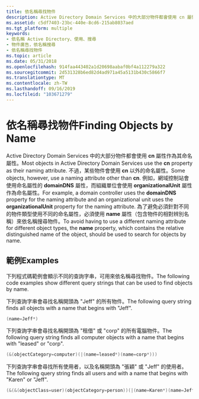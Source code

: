 ```yaml
---
title: 依名稱尋找物件
description: Active Directory Domain Services 中的大部分物件都會使用 cn 屬性作為其命名屬性。
ms.assetid: c5df7403-23bc-440e-8cd6-215ab8037aed
ms.tgt_platform: multiple
keywords:
- 依名稱 Active Directory、使用、搜尋
- 物件廣告，依名稱搜尋
- 依名稱尋找物件
ms.topic: article
ms.date: 05/31/2018
ms.openlocfilehash: 914faa443402a1d20698aabaf0bf4a112279a322
ms.sourcegitcommit: 2d531328b6ed82d4ad971a45a5131b430c5866f7
ms.translationtype: MT
ms.contentlocale: zh-TW
ms.lasthandoff: 09/16/2019
ms.locfileid: "103671279"
---
```

# <a name="finding-objects-by-name"></a><span data-ttu-id="622a1-106">依名稱尋找物件</span><span class="sxs-lookup"><span data-stu-id="622a1-106">Finding Objects by Name</span></span>

<span data-ttu-id="622a1-107">Active Directory Domain Services 中的大部分物件都會使用 **cn** 屬性作為其命名屬性。</span><span class="sxs-lookup"><span data-stu-id="622a1-107">Most objects in Active Directory Domain Services use the **cn** property as their naming attribute.</span></span> <span data-ttu-id="622a1-108">不過，某些物件會使用 **cn** 以外的命名屬性。</span><span class="sxs-lookup"><span data-stu-id="622a1-108">Some objects, however, use a naming attribute other than **cn**.</span></span> <span data-ttu-id="622a1-109">例如，網域控制站會使用命名屬性的 **domainDNS** 屬性，而組織單位會使用 **organizationalUnit** 屬性作為命名屬性。</span><span class="sxs-lookup"><span data-stu-id="622a1-109">For example, a domain controller uses the **domainDNS** property for the naming attribute and an organizational unit uses the **organizationalUnit** property for the naming attribute.</span></span> <span data-ttu-id="622a1-110">為了避免必須針對不同的物件類型使用不同的命名屬性，必須使用 **name** 屬性（包含物件的相對辨別名稱）來依名稱搜尋物件。</span><span class="sxs-lookup"><span data-stu-id="622a1-110">To avoid having to use a different naming attribute for different object types, the **name** property, which contains the relative distinguished name of the object, should be used to search for objects by name.</span></span>

## <a name="examples"></a><span data-ttu-id="622a1-111">範例</span><span class="sxs-lookup"><span data-stu-id="622a1-111">Examples</span></span>

<span data-ttu-id="622a1-112">下列程式碼範例會顯示不同的查詢字串，可用來依名稱尋找物件。</span><span class="sxs-lookup"><span data-stu-id="622a1-112">The following code examples show different query strings that can be used to find objects by name.</span></span>

<span data-ttu-id="622a1-113">下列查詢字串會尋找名稱開頭為 "Jeff" 的所有物件。</span><span class="sxs-lookup"><span data-stu-id="622a1-113">The following query string finds all objects with a name that begins with "Jeff".</span></span>


```C++
(name=Jeff*)
```



<span data-ttu-id="622a1-114">下列查詢字串會尋找名稱開頭為 "租借" 或 "corp" 的所有電腦物件。</span><span class="sxs-lookup"><span data-stu-id="622a1-114">The following query string finds all computer objects with a name that begins with "leased" or "corp".</span></span>


```C++
(&(objectCategory=computer)(|(name=leased*)(name=corp*)))
```



<span data-ttu-id="622a1-115">下列查詢字串會尋找所有使用者，以及名稱開頭為 "張穎" 或 "Jeff" 的使用者。</span><span class="sxs-lookup"><span data-stu-id="622a1-115">The following query string finds all users and with a name that begins with "Karen" or "Jeff".</span></span>


```C++
(&(&(objectClass=user)(objectCategory=person))(|(name=Karen*)(name=Jeff*)))
```



 

 




